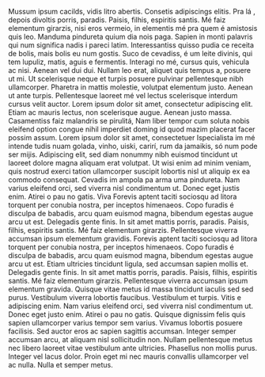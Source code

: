 Mussum ipsum cacilds, vidis litro abertis. Consetis adipiscings elitis. Pra lá , depois divoltis porris, paradis. Paisis, filhis, espiritis santis. Mé faiz elementum girarzis, nisi eros vermeio, in elementis mé pra quem é amistosis quis leo. Manduma pindureta quium dia nois paga. Sapien in monti palavris qui num significa nadis i pareci latim. Interessantiss quisso pudia ce receita de bolis, mais bolis eu num gostis.
Suco de cevadiss, é um leite divinis, qui tem lupuliz, matis, aguis e fermentis. Interagi no mé, cursus quis, vehicula ac nisi. Aenean vel dui dui. Nullam leo erat, aliquet quis tempus a, posuere ut mi. Ut scelerisque neque et turpis posuere pulvinar pellentesque nibh ullamcorper. Pharetra in mattis molestie, volutpat elementum justo. Aenean ut ante turpis. Pellentesque laoreet mé vel lectus scelerisque interdum cursus velit auctor. Lorem ipsum dolor sit amet, consectetur adipiscing elit. Etiam ac mauris lectus, non scelerisque augue. Aenean justo massa.
Casamentiss faiz malandris se pirulitá, Nam liber tempor cum soluta nobis eleifend option congue nihil imperdiet doming id quod mazim placerat facer possim assum. Lorem ipsum dolor sit amet, consectetuer Ispecialista im mé intende tudis nuam golada, vinho, uiski, carirí, rum da jamaikis, só num pode ser mijis. Adipiscing elit, sed diam nonummy nibh euismod tincidunt ut laoreet dolore magna aliquam erat volutpat. Ut wisi enim ad minim veniam, quis nostrud exerci tation ullamcorper suscipit lobortis nisl ut aliquip ex ea commodo consequat.
Cevadis im ampola pa arma uma pindureta. Nam varius eleifend orci, sed viverra nisl condimentum ut. Donec eget justis enim. Atirei o pau no gatis. Viva Forevis aptent taciti sociosqu ad litora torquent per conubia nostra, per inceptos himenaeos. Copo furadis é disculpa de babadis, arcu quam euismod magna, bibendum egestas augue arcu ut est. Delegadis gente finis. In sit amet mattis porris, paradis. Paisis, filhis, espiritis santis. Mé faiz elementum girarzis. Pellentesque viverra accumsan ipsum elementum gravidis.
Forevis aptent taciti sociosqu ad litora torquent per conubia nostra, per inceptos himenaeos. Copo furadis é disculpa de babadis, arcu quam euismod magna, bibendum egestas augue arcu ut est. Etiam ultricies tincidunt ligula, sed accumsan sapien mollis et. Delegadis gente finis. In sit amet mattis porris, paradis. Paisis, filhis, espiritis santis. Mé faiz elementum girarzis. Pellentesque viverra accumsan ipsum elementum gravida. Quisque vitae metus id massa tincidunt iaculis sed sed purus. Vestibulum viverra lobortis faucibus. Vestibulum et turpis.
Vitis e adipiscing enim. Nam varius eleifend orci, sed viverra nisl condimentum ut. Donec eget justo enim. Atirei o pau no gatis. Quisque dignissim felis quis sapien ullamcorper varius tempor sem varius. Vivamus lobortis posuere facilisis. Sed auctor eros ac sapien sagittis accumsan. Integer semper accumsan arcu, at aliquam nisl sollicitudin non. Nullam pellentesque metus nec libero laoreet vitae vestibulum ante ultricies. Phasellus non mollis purus. Integer vel lacus dolor. Proin eget mi nec mauris convallis ullamcorper vel ac nulla. Nulla et semper metus.